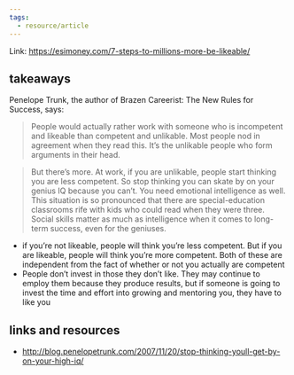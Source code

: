 ```yaml
---
tags:
  - resource/article
---
```


Link: https://esimoney.com/7-steps-to-millions-more-be-likeable/

## takeaways

Penelope Trunk, the author of Brazen Careerist: The New Rules for Success, says:

> People would actually rather work with someone who is incompetent and likeable than competent and unlikable. Most people nod in agreement when they read this. It’s the unlikable people who form arguments in their head.

> But there’s more. At work, if you are unlikable, people start thinking you are less competent. So stop thinking you can skate by on your genius IQ because you can’t. You need emotional intelligence as well. This situation is so pronounced that there are special-education classrooms rife with kids who could read when they were three. Social skills matter as much as intelligence when it comes to long-term success, even for the geniuses.

- if you’re not likeable, people will think you’re less competent. But if you are likeable, people will think you’re more competent. Both of these are independent from the fact of whether or not you actually are competent
- People don’t invest in those they don’t like. They may continue to employ them because they produce results, but if someone is going to invest the time and effort into growing and mentoring you, they have to like you


## links and resources

- http://blog.penelopetrunk.com/2007/11/20/stop-thinking-youll-get-by-on-your-high-iq/
